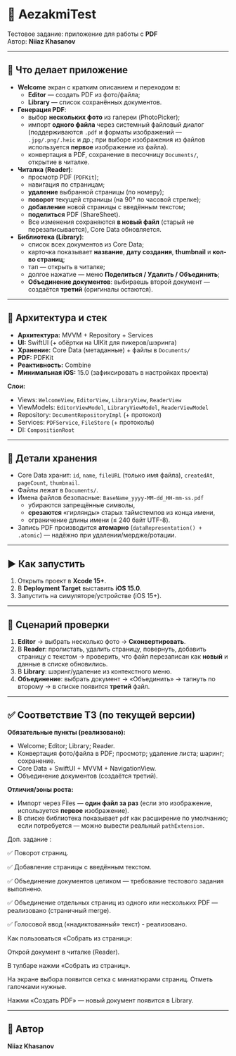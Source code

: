 # 📄 AezakmiTest

Тестовое задание: приложение для работы с **PDF**  
Автор: **Niiaz Khasanov**

---

## 🧭 Что делает приложение 

- **Welcome** экран с кратким описанием и переходом в:
  - **Editor** — создать PDF из фото/файла;
  - **Library** — список сохранённых документов.
- **Генерация PDF**:
  - выбор **нескольких фото** из галереи (PhotoPicker);
  - импорт **одного файла** через системный файловый диалог (поддерживаются `.pdf` и форматы изображений — `.jpg/.png/.heic` и др.; при выборе изображения из файлов используется **первое** изображение из файла).
  - конвертация в PDF, сохранение в песочницу `Documents/`, открытие в читалке.
- **Читалка (Reader)**:
  - просмотр PDF (`PDFKit`);
  - навигация по страницам;
  - **удаление** выбранной страницы (по номеру);
  - **поворот** текущей страницы (на 90° по часовой стрелке);
  - **добавление** новой страницы с введённым текстом;
  - **поделиться** PDF (ShareSheet).
  - Все изменения сохраняются **в новый файл** (старый не перезаписывается), Core Data обновляется.
- **Библиотека (Library)**:
  - список всех документов из Core Data;
  - карточка показывает **название**, **дату создания**, **thumbnail** и **кол-во страниц**;
  - тап — открыть в читалке;
  - долгое нажатие — меню **Поделиться / Удалить / Объединить**;
  - **Объединение документов**: выбираешь второй документ — создаётся **третий** (оригиналы остаются).

---

## 🧩 Архитектура и стек

- **Архитектура:** MVVM + Repository + Services  
- **UI:** SwiftUI (+ обёртки на UIKit для пикеров/шэринга)  
- **Хранение:** Core Data (метаданные) + файлы в `Documents/`  
- **PDF:** PDFKit  
- **Реактивность:** Combine  
- **Минимальная iOS:** 15.0 (зафиксировать в настройках проекта)

**Слои:**
- Views: `WelcomeView`, `EditorView`, `LibraryView`, `ReaderView`
- ViewModels: `EditorViewModel`, `LibraryViewModel`, `ReaderViewModel`
- Repository: `DocumentRepositoryImpl` (+ протокол)
- Services: `PDFService`, `FileStore` (+ протоколы)
- DI: `CompositionRoot`

---

## 💾 Детали хранения

- Core Data хранит: `id`, `name`, `fileURL` (только имя файла), `createdAt`, `pageCount`, `thumbnail`.
- Файлы лежат в `Documents/`.  
- Имена файлов безопасные: `BaseName_yyyy-MM-dd_HH-mm-ss.pdf`  
  - убираются запрещённые символы,  
  - **срезаются** «гирлянды» старых таймстемпов из конца имени,  
  - ограничение длины имени (≤ 240 байт UTF-8).  
- Запись PDF производится **атомарно** (`dataRepresentation() + .atomic`) — надёжно при удалении/мердже/ротации.

---

## ▶️ Как запустить

1. Открыть проект в **Xcode 15+**.  
2. В **Deployment Target** выставить **iOS 15.0**.  
3. Запустить на симуляторе/устройстве (iOS 15+).

---

## 🧪 Сценарий проверки

1. **Editor** → выбрать несколько фото → **Сконвертировать**.  
2. В **Reader**: пролистать, удалить страницу, повернуть, добавить страницу с текстом → проверить, что файл перезаписан как **новый** и данные в списке обновились.  
3. В **Library**: шэринг/удаление из контекстного меню.  
4. **Объединение**: выбрать документ → «Объединить» → тапнуть по второму → в списке появится **третий** файл.

---

## ✅ Соответствие ТЗ (по текущей версии)

**Обязательные пункты (реализовано):**
- Welcome; Editor; Library; Reader.
- Конвертация фото/файла в PDF; просмотр; удаление листа; шаринг; сохранение.
- Core Data + SwiftUI + MVVM + NavigationView.
- Объединение документов (создаётся третий).

**Отличия/зоны роста:**
- Импорт через Files — **один файл за раз** (если это изображение, используется **первое** изображение).
- В списке библиотека показывает `pdf` как расширение по умолчанию; если потребуется — можно вывести реальный `pathExtension`.

Доп. задание :

✅ Поворот страниц.

✅ Добавление страницы с введённым текстом.

✅ Объединение документов целиком — требование тестового задания выполнено.

✅ Объединение отдельных страниц из одного или нескольких PDF — реализовано (страничный merge).

✅ Голосовой ввод («надиктованный» текст) - реализовано.

Как пользоваться «Собрать из страниц»:

Открой документ в читалке (Reader).

В тулбаре нажми «Собрать из страниц».

На экране выбора появится сетка с миниатюрами страниц. Отметь галочками нужные.

Нажми «Создать PDF» — новый документ появится в Library.


---

## 🧾 Автор

**Niiaz Khasanov**  
